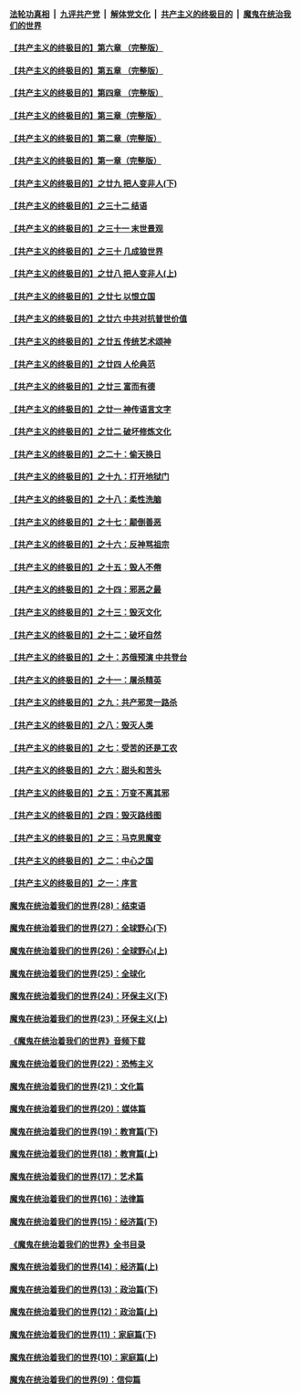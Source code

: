 ####  [法轮功真相](../../../../basic/blob/master/README.md?t=11261152) &nbsp;|&nbsp; [九评共产党](../../../../9ping.md/blob/master/README.md?t=11261152) &nbsp;|&nbsp; [解体党文化](../../../../jtdwh.md/blob/master/README.md?t=11261152)  &nbsp;|&nbsp; [共产主义的终极目的](../../../../gczydzjmd.md/blob/master/README.md?t=11261152) &nbsp;|&nbsp; [魔鬼在统治我们的世界](../../../../mgztzwmdsj.md/blob/master/README.md?t=11261152) 

#### [【共产主义的终极目的】第六章 （完整版）](../pages/nsc422/n11428913.md?t=11261152) 

#### [【共产主义的终极目的】第五章 （完整版）](../pages/nsc422/n11428912.md?t=11261152) 

#### [【共产主义的终极目的】第四章 （完整版）](../pages/nsc422/n11428907.md?t=11261152) 

#### [【共产主义的终极目的】第三章（完整版）](../pages/nsc422/n11428848.md?t=11261152) 

#### [【共产主义的终极目的】第二章（完整版）](../pages/nsc422/n11428831.md?t=11261152) 

#### [【共产主义的终极目的】第一章（完整版）](../pages/nsc422/n11417651.md?t=11261152) 

#### [【共产主义的终极目的】之廿九 把人变非人(下)](../pages/nsc422/n11344140.md?t=11261152) 

#### [【共产主义的终极目的】之三十二 结语](../pages/nsc422/n11360535.md?t=11261152) 

#### [【共产主义的终极目的】之三十一 末世景观](../pages/nsc422/n11351129.md?t=11261152) 

#### [【共产主义的终极目的】之三十 几成狼世界](../pages/nsc422/n11348280.md?t=11261152) 

#### [【共产主义的终极目的】之廿八 把人变非人(上)](../pages/nsc422/n11340492.md?t=11261152) 

#### [【共产主义的终极目的】之廿七 以恨立国](../pages/nsc422/n11336944.md?t=11261152) 

#### [【共产主义的终极目的】之廿六 中共对抗普世价值](../pages/nsc422/n11324785.md?t=11261152) 

#### [【共产主义的终极目的】之廿五 传统艺术颂神](../pages/nsc422/n11296396.md?t=11261152) 

#### [【共产主义的终极目的】之廿四 人伦典范](../pages/nsc422/n11296397.md?t=11261152) 

#### [【共产主义的终极目的】之廿三 富而有德](../pages/nsc422/n11283598.md?t=11261152) 

#### [【共产主义的终极目的】之廿一 神传语言文字](../pages/nsc422/n11263265.md?t=11261152) 

#### [【共产主义的终极目的】之廿二 破坏修炼文化](../pages/nsc422/n11245728.md?t=11261152) 

#### [【共产主义的终极目的】之二十：偷天换日](../pages/nsc422/n11238846.md?t=11261152) 

#### [【共产主义的终极目的】之十九：打开地狱门](../pages/nsc422/n11206376.md?t=11261152) 

#### [【共产主义的终极目的】之十八：柔性洗脑](../pages/nsc422/n11199994.md?t=11261152) 

#### [【共产主义的终极目的】之十七：颠倒善恶](../pages/nsc422/n11179782.md?t=11261152) 

#### [【共产主义的终极目的】之十六：反神骂祖宗](../pages/nsc422/n11166798.md?t=11261152) 

#### [【共产主义的终极目的】之十五：毁人不倦](../pages/nsc422/n11166792.md?t=11261152) 

#### [【共产主义的终极目的】之十四：邪恶之最](../pages/nsc422/n11150249.md?t=11261152) 

#### [【共产主义的终极目的】之十三：毁灭文化](../pages/nsc422/n11135227.md?t=11261152) 

#### [【共产主义的终极目的】之十二：破坏自然](../pages/nsc422/n11135214.md?t=11261152) 

#### [【共产主义的终极目的】之十：苏俄预演 中共登台](../pages/nsc422/n11118424.md?t=11261152) 

#### [【共产主义的终极目的】之十一：屠杀精英](../pages/nsc422/n11118442.md?t=11261152) 

#### [【共产主义的终极目的】之九：共产邪灵一路杀](../pages/nsc422/n11114139.md?t=11261152) 

#### [【共产主义的终极目的】之八：毁灭人类](../pages/nsc422/n11108503.md?t=11261152) 

#### [【共产主义的终极目的】之七：受苦的还是工农](../pages/nsc422/n11101809.md?t=11261152) 

#### [【共产主义的终极目的】之六：甜头和苦头](../pages/nsc422/n11096971.md?t=11261152) 

#### [【共产主义的终极目的】之五：万变不离其邪](../pages/nsc422/n11091285.md?t=11261152) 

#### [【共产主义的终极目的】之四：毁灭路线图](../pages/nsc422/n11086284.md?t=11261152) 

#### [【共产主义的终极目的】之三：马克思魔变](../pages/nsc422/n11061941.md?t=11261152) 

#### [【共产主义的终极目的】之二：中心之国](../pages/nsc422/n11047728.md?t=11261152) 

#### [【共产主义的终极目的】之一：序言](../pages/nsc422/n11086077.md?t=11261152) 

#### [魔鬼在统治着我们的世界(28)：结束语](../pages/nsc422/n10936246.md?t=11261152) 

#### [魔鬼在统治着我们的世界(27)：全球野心(下)](../pages/nsc422/n10928319.md?t=11261152) 

#### [魔鬼在统治着我们的世界(26)：全球野心(上)](../pages/nsc422/n10900318.md?t=11261152) 

#### [魔鬼在统治着我们的世界(25)：全球化](../pages/nsc422/n10788205.md?t=11261152) 

#### [魔鬼在统治着我们的世界(24)：环保主义(下)](../pages/nsc422/n10695307.md?t=11261152) 

#### [魔鬼在统治着我们的世界(23)：环保主义(上)](../pages/nsc422/n10688613.md?t=11261152) 

#### [《魔鬼在统治着我们的世界》音频下载](../pages/nsc422/n10635553.md?t=11261152) 

#### [魔鬼在统治着我们的世界(22)：恐怖主义](../pages/nsc422/n10614727.md?t=11261152) 

#### [魔鬼在统治着我们的世界(21)：文化篇](../pages/nsc422/n10597706.md?t=11261152) 

#### [魔鬼在统治着我们的世界(20)：媒体篇](../pages/nsc422/n10586579.md?t=11261152) 

#### [魔鬼在统治着我们的世界(19)：教育篇(下)](../pages/nsc422/n10564808.md?t=11261152) 

#### [魔鬼在统治着我们的世界(18)：教育篇(上)](../pages/nsc422/n10526970.md?t=11261152) 

#### [魔鬼在统治着我们的世界(17)：艺术篇](../pages/nsc422/n10499093.md?t=11261152) 

#### [魔鬼在统治着我们的世界(16)：法律篇](../pages/nsc422/n10485969.md?t=11261152) 

#### [魔鬼在统治着我们的世界(15)：经济篇(下)](../pages/nsc422/n10469975.md?t=11261152) 

#### [《魔鬼在统治着我们的世界》全书目录](../pages/nsc422/n10464261.md?t=11261152) 

#### [魔鬼在统治着我们的世界(14)：经济篇(上)](../pages/nsc422/n10457370.md?t=11261152) 

#### [魔鬼在统治着我们的世界(13)：政治篇(下)](../pages/nsc422/n10448270.md?t=11261152) 

#### [魔鬼在统治着我们的世界(12)：政治篇(上)](../pages/nsc422/n10444576.md?t=11261152) 

#### [魔鬼在统治着我们的世界(11)：家庭篇(下)](../pages/nsc422/n10440961.md?t=11261152) 

#### [魔鬼在统治着我们的世界(10)：家庭篇(上)](../pages/nsc422/n10435448.md?t=11261152) 

#### [魔鬼在统治着我们的世界(9)：信仰篇](../pages/nsc422/n10432159.md?t=11261152) 

